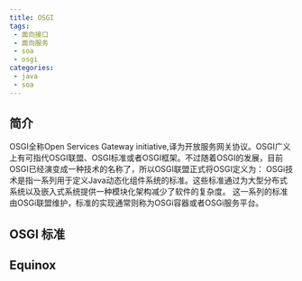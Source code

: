 ```yaml
---
title: OSGI
tags:
 - 面向接口
 - 面向服务
 - soa
 - osgi
categories:
 - java
 - soa
---
```


## 简介 ##
OSGI全称Open Services Gateway initiative,译为开放服务网关协议。OSGI广义上有可指代OSGI联盟、OSGI标准或者OSGI框架。不过随着OSGI的发展，目前OSGI已经演变成一种技术的名称了，所以OSGI联盟正式将OSGI定义为：
OSGi技术是指一系列用于定义Java动态化组件系统的标准。这些标准通过为大型分布式系统以及嵌入式系统提供一种模块化架构减少了软件的复杂度。
这一系列的标准由OSGi联盟维护，标准的实现通常则称为OSGi容器或者OSGi服务平台。

## OSGI 标准 ##


## Equinox ##
